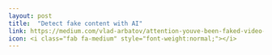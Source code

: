 ```yaml
---
layout: post
title:  "Detect fake content with AI"
link: https://medium.com/vlad-arbatov/attention-youve-been-faked-video-1eeb4823a188
icon: <i class="fab fa-medium" style="font-weight:normal;"></i>
---
```

